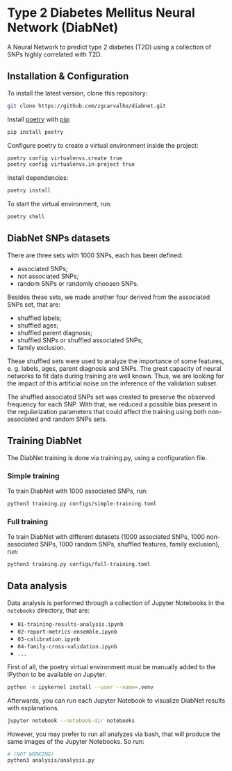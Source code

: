 # Type 2 Diabetes Mellitus Neural Network (DiabNet)

A Neural Network to predict type 2 diabetes (T2D) using a collection of SNPs highly correlated with T2D.

## Installation & Configuration

To install the latest version, clone this repository:

```bash
git clone https://github.com/zgcarvalho/diabnet.git
```

Install [poetry](https://python-poetry.org/) with [pip](https://pip.pypa.io/en/stable/):

```bash
pip install poetry
```

Configure poetry to create a virtual environment inside the project:

```bash
poetry config virtualenvs.create true
poetry config virtualenvs.in-project true
```

Install dependencies:

```bash
poetry install
```

To start the virtual environment, run:

```bash
poetry shell
```

## DiabNet SNPs datasets

There are three sets with 1000 SNPs, each has been defined:

- associated SNPs;
- not associated SNPs;
- random SNPs or randomly choosen SNPs.

Besides these sets, we made another four derived from the associated SNPs set, that are:

- shuffled labels;
- shuffled ages;
- shuffled parent diagnosis;
- shuffled SNPs or shuffled associated SNPs;
- family exclusion.

These shuffled sets were used to analyze the importance of some features, e. g. labels, ages, parent diagnosis and SNPs. The great capacity of neural networks to fit data during training are well known. Thus, we are looking for the impact of this artificial noise on the inference of the validation subset.

The shuffled associated SNPs set was created to preserve the observed frequency for each SNP. With that, we reduced a possible bias present in the regularization parameters that could affect the training using both non-associated and random SNPs sets.

## Training DiabNet

The DiabNet training is done via training.py, using a configuration file.

### Simple training

To train DiabNet with 1000 associated SNPs, run: 

```bash
python3 training.py configs/simple-training.toml
```

### Full training

To train DiabNet with different datasets (1000 associated SNPs, 1000 non-associated SNPs, 1000 random SNPs, shuffled features, family exclusion), run:

```bash
python3 training.py configs/full-training.toml
```

## Data analysis

Data analysis is performed through a collection of Jupyter Notebooks in the `notebooks` directory, that are:

- `01-training-results-analysis.ipynb`
- `02-report-metrics-ensemble.ipynb`
- `03-calibration.ipynb`
- `04-family-cross-validation.ipynb`
- `...`

First of all, the poetry virtual environment must be manually added to the IPython to be available on Jupyter.

```bash
python -m ipykernel install --user --name=.venv
```

Afterwards, you can run each Jupyter Notebook to visualize DiabNet results with explanations.

```bash
jupyter notebook --notebook-dir notebooks
```

However, you may prefer to run all analyzes via bash, that will produce the same images of the Jupyter Notebooks. So run:

```bash
# (NOT WORKING)
python3 analysis/analysis.py
```
